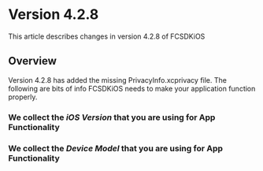 # Version 4.2.8

This article describes changes in version 4.2.8 of FCSDKiOS

## Overview

Version 4.2.8 has added the missing PrivacyInfo.xcprivacy file. The following are bits of info FCSDKiOS needs to make your application function properly.

### We collect the *iOS Version* that you are using for App Functionality

### We collect the *Device Model* that you are using for App Functionality
